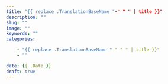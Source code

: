 ```yaml
---
title: "{{ replace .TranslationBaseName "-" " " | title }}"
description: ""
slug: ""
image: ""
keywords: ""
categories:

    - "{{ replace .TranslationBaseName "-" " " | title }}"
    - ""

date: {{ .Date }}
draft: true
---
```

